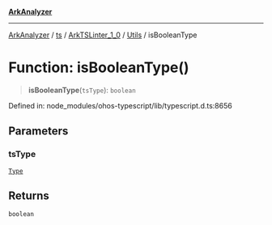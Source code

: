 [**ArkAnalyzer**](../../../../../../../../README.md)

***

[ArkAnalyzer](../../../../../../../../globals.md) / [ts](../../../../../README.md) / [ArkTSLinter\_1\_0](../../../README.md) / [Utils](../README.md) / isBooleanType

# Function: isBooleanType()

> **isBooleanType**(`tsType`): `boolean`

Defined in: node\_modules/ohos-typescript/lib/typescript.d.ts:8656

## Parameters

### tsType

[`Type`](../../../../../interfaces/Type.md)

## Returns

`boolean`
